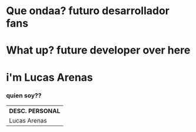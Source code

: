 <h1>Que ondaa? futuro desarrollador fans</h1>
<h1>What up? future developer over here</h1>
<h1>i'm Lucas Arenas</h1>
<h3>quien soy??</h3>
<div>
  <table>
    <head>
      <th>DESC. PERSONAL</th>
    <head/>
    <boddy>
      <tr>
        <td>Lucas Arenas</td>
      </tr>
  </table>
</div>
